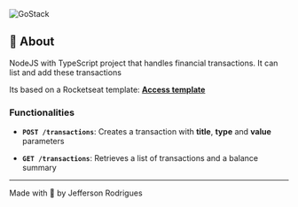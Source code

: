 <img alt="GoStack" src="https://storage.googleapis.com/golden-wind/bootcamp-gostack/header-desafios.png" />

## :rocket: About

NodeJS with TypeScript project that handles financial transactions. It can list and add these transactions

Its based on a Rocketseat template: **[Access template](https://github.com/Rocketseat/gostack-template-fundamentos-node)**

### Functionalities

- **`POST /transactions`**: Creates a transaction with **title**, **type** and **value** parameters

- **`GET /transactions`**: Retrieves a list of transactions and a balance summary

---

Made with 💜 by Jefferson Rodrigues
